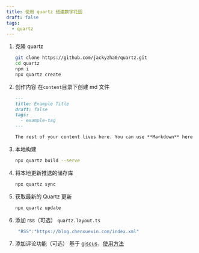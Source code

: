 ```yaml
---
title: 使用 quartz 搭建数字花园
draft: false
tags:
  - quartz
---
```


1. 克隆 quartz

   ```bash
   git clone https://github.com/jackyzha0/quartz.git
   cd quartz
   npm i
   npx quartz create
   ```

2. 创作内容
   在`content`目录下创建 md 文件

   ```markdown
   ---
   title: Example Title
   draft: false
   tags:
     - example-tag
   ---

   The rest of your content lives here. You can use **Markdown** here :)
   ```

3. 本地构建

   ```bash
   npx quartz build --serve
   ```

4. 将本地更新推送的储存库

   ```bash
   npx quartz sync
   ```

5. 获取最新的 Quartz 更新

   ```bash
   npx quartz update
   ```

6. 添加 rss（可选）
   `quartz.layout.ts`

   ```ts
    "RSS":"https://blog.chenxuexin.com/index.xml"
   ```

7. 添加评论功能（可选）
   基于 [giscus](https://giscus.app/zh-CN)，[使用方法](https://github.com/xy-241/CS-Notes/commit/d4748776fc18382e293421266084c3a165a04afd)
